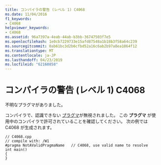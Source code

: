 ```yaml
---
title: コンパイラの警告 (レベル 1) C4068
ms.date: 11/04/2016
f1_keywords:
- C4068
helpviewer_keywords:
- C4068
ms.assetid: 96a7397a-4eab-44ab-b3bb-36747503f7e5
ms.openlocfilehash: 1e0cb7229733e15afd87548a1b18b3f58a64c239
ms.sourcegitcommit: 0ab61bc3d2b6cfbd52a16c6ab2b97a8ea1864f12
ms.translationtype: MT
ms.contentlocale: ja-JP
ms.lasthandoff: 04/23/2019
ms.locfileid: "62160858"
---
```

# <a name="compiler-warning-level-1-c4068"></a>コンパイラの警告 (レベル 1) C4068

不明なプラグマがありました。

コンパイラで、認識できない [プラグマ](../../preprocessor/pragma-directives-and-the-pragma-keyword.md)が無視されました。 この **プラグマ** が使用中のコンパイラで許可されていることを確認してください。 次の例では C4068 が生成されます。

```
// C4068.cpp
// compile with: /W1
#pragma NotAValidPragmaName   // C4068, use valid name to resolve
int main()
{
}
```